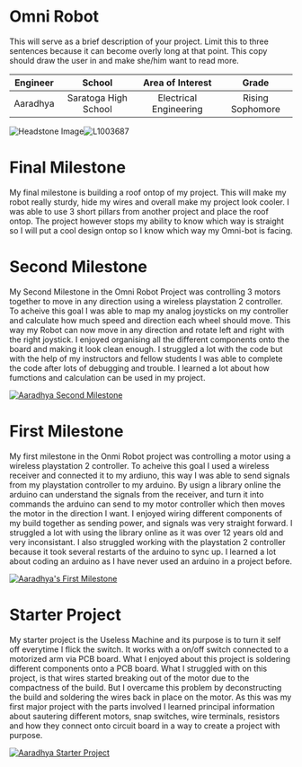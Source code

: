 ﻿# Omni Robot
This will serve as a brief description of your project. Limit this to three sentences because it can become overly long at that point. This copy should draw the user in and make she/him want to read more.

| **Engineer** | School | **Area of Interest** | Grade |
|:--:|:--:|:--:|:--:|
| Aaradhya | Saratoga High School  | Electrical Engineering | Rising Sophomore 

![Headstone Image](https://bluestampengineering.com/wp-content/uploads/2016/05/improve.jpg)![L1003687](https://user-images.githubusercontent.com/108752075/180488554-3d5461fb-2cbc-49a3-9ed5-de496c214d10.JPG)

  
# Final Milestone

My final milestone is building a roof ontop of my project. This will make my robot really sturdy, hide my wires and overall make my project look cooler. I was able to use 3 short pillars from another project and place the roof ontop. The project however stops my ability to know which way is straight so I will put a cool design ontop so I know which way my Omni-bot is facing.



# Second Milestone

My Second Milestone in the Omni Robot Project was controlling 3 motors together to move in any direction using a wireless playstation 2 controller. To acheive this goal I was able to map my analog joysticks on my controller and calculate how much speed and direction each wheel should move. This way my Robot can now move in any direction and rotate left and right with the right joystick. I enjoyed organising all the different components onto the board and making it look clean enough. I struggled a lot with the code but with the help of my instructors and fellow students I was able to complete the code after lots of debugging and trouble. I learned a lot about how fumctions and calculation can be used in my project.

[![Aaradhya Second Milestone](https://res.cloudinary.com/marcomontalbano/image/upload/v1658507356/video_to_markdown/images/google-drive--1tM8EhreVlRwpyMuumre4vFdfXZAMJpWD-c05b58ac6eb4c4700831b2b3070cd403.jpg)](https://drive.google.com/file/d/1tM8EhreVlRwpyMuumre4vFdfXZAMJpWD/view?usp=sharing "Aaradhya Second Milestone")

# First Milestone

My first milestone in the Onmi Robot project was controlling a motor using a wireless playstation 2 controller. To acheive this goal I used a wireless receiver and connected it to my ardiuno, this way I was able to send signals from my playstation controller to my arduino. By usign a library online the arduino can understand the signals from the receiver, and turn it into commands the arduino can send to my motor controller which then moves the motor in the direction I want. I enjoyed wiring different components of my build together as sending power, and signals was very straight forward. I struggled a lot with using the library online as it was over 12 years old and very inconsistant. I also struggled working with the playstation 2 controller because it took several restarts of the arduino to sync up. I learned a lot about coding an arduino as I have never used an arduino in a project before.

[![Aaradhya's First Milestone](https://res.cloudinary.com/marcomontalbano/image/upload/v1658440606/video_to_markdown/images/youtube--FLdsaJiFmqw-c05b58ac6eb4c4700831b2b3070cd403.jpg)](https://www.youtube.com/watch?v=FLdsaJiFmqw "Aaradhya's First Milestone")


# Starter Project
My starter project is the Useless Machine and its purpose is to turn it self off everytime I flick the switch. It works with a on/off switch connected to a motorized arm via PCB board. What I enjoyed about this project is soldering different components onto a PCB board. What I struggled with on this project, is that wires started breaking out of the motor due to the compactness of the build. But I overcame this problem by deconstructing the build and soldering the wires back in place on the motor. As this was my first major project with the parts involved I learned principal information about sautering different motors, snap switches, wire terminals, resistors and how they connect onto circuit board in a way to create a project with purpose.
 
 [![Aaradhya Starter Project](https://res.cloudinary.com/dcmaxyfom/image/upload/v1657729233/blue_s1n9xl.png)](https://www.youtube.com/watch?v=qFpPFgG7eOc)
 

